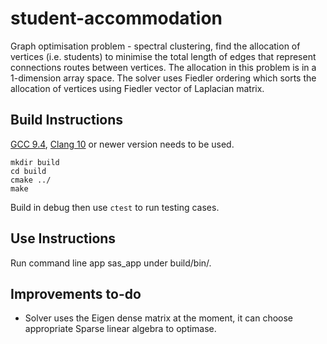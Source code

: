 # student-accommodation
Graph optimisation problem - spectral clustering, find the allocation of vertices (i.e. students) to minimise the total length of edges that represent connections routes between vertices. The allocation in this problem is in a 1-dimension array space. The solver uses Fiedler ordering which sorts the allocation of vertices using Fiedler vector of Laplacian matrix.

## Build Instructions

[GCC 9.4](https://gcc.gnu.org/gcc-9/), [Clang 10](http://releases.llvm.org/10.0.0/tools/clang/docs/) or newer version needs to be used.


```
mkdir build
cd build
cmake ../
make
```

Build in debug then use `ctest` to run testing cases.

## Use Instructions

Run command line app sas_app under build/bin/.

## Improvements to-do

- Solver uses the Eigen dense matrix at the moment, it can choose appropriate Sparse linear algebra to optimase.